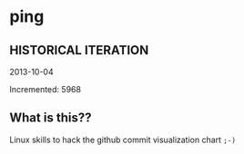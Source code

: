 # ping

## HISTORICAL ITERATION
2013-10-04

Incremented: 5968

## What is this?? 
Linux skills to hack the github commit visualization chart `;-)`
